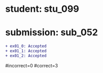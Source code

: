 # student: stu_099
# submission: sub_052

```diff
+ ex01_0: Accepted
+ ex01_1: Accepted
+ ex01_2: Accepted
```
#incorrect=0
#correct=3
